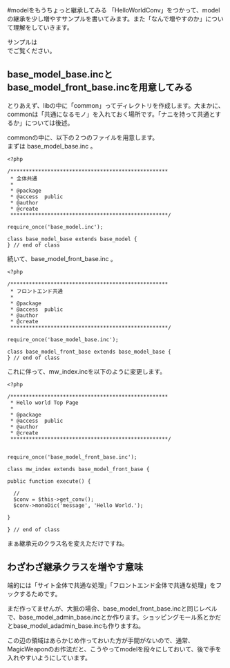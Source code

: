 #modelをもうちょっと継承してみる
「HelloWorldConv」をつかって、modelの継承を少し増やすサンプルを書いてみます。また「なんで増やすのか」について理解をしていきます。

サンプルは    
<HelloWorldConv2>
でご覧ください。

## base_model_base.incとbase_model_front_base.incを用意してみる
とりあえず、libの中に「common」ってディレクトリを作成します。大まかに、commonは「共通になるモノ」を入れておく場所です。「ナニを持って共通とするか」については後述。

commonの中に、以下の２つのファイルを用意します。    
まずは base_model_base.inc 。

    <?php
    
    /***************************************************
     * 全体共通
     *
     * @package
     * @access  public
     * @author
     * @create
     ***************************************************/
    
    require_once('base_model.inc');
    
    class base_model_base extends base_model {
    } // end of class

続いて、base_model_front_base.inc 。

    <?php
    
    /***************************************************
     * フロントエンド共通
     *
     * @package
     * @access  public
     * @author
     * @create
     ***************************************************/
    
    require_once('base_model_base.inc');
    
    class base_model_front_base extends base_model_base {
    } // end of class

これに伴って、mw_index.incを以下のように変更します。

    <?php
    
    /***************************************************
     * Hello world Top Page
     *
     * @package
     * @access  public
     * @author
     * @create
     ***************************************************/
    
    
    require_once('base_model_front_base.inc');
    
    class mw_index extends base_model_front_base {
    
    public function execute() {
    
      //
      $conv = $this->get_conv();
      $conv->monoDic('message', 'Hello World.');
    
    }
    
    } // end of class

まぁ継承元のクラス名を変えただけですね。

## わざわざ継承クラスを増やす意味
端的には「サイト全体で共通な処理」「フロントエンド全体で共通な処理」をフックするためです。

まだ作ってませんが、大抵の場合、base_model_front_base.incと同じレベルで、base_model_admin_base.incとか作ります。ショッピングモール系とかだとbase_model_adadmin_base.incも作りますね。

この辺の領域はあらかじめ作っておいた方が手間がないので、通常、MagicWeaponのお作法だと、こうやってmodelを段々にしておいて、後で手を入れやすいようにしています。

